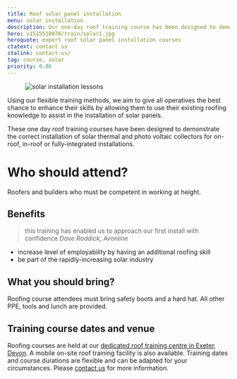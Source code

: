 ```yaml
---
title: Roof solar panel installation
menu: solar installation
description: Our one-day roof training course has been designed to demonstrate the correct installation of solar and photo voltaic collectors for integrated installation and roof mounted installation.
hero: v1515518078/train/solar1.jpg
heroquote: expert roof solar panel installation courses
ctatext: contact us
ctalink: contact-us/
tag: course, solar
priority: 0.86
---
```


<figure data-href="[imagecdn]v1515518078/train/solar2.jpg" class="progressive replace inline">
  <img src="[imagecdn]c_scale,w_50/v1515518078/train/solar2.jpg" alt="solar installation lessons" class="preview" />
</figure>

Using our flexible training methods, we aim to give all operatives the best chance to enhance their skills by allowing them to use their existing roofing knowledge to assist in the installation of solar panels.

These one day roof training courses have been designed to demonstrate the correct installation of solar thermal and photo voltaic collectors for on-roof, in-roof or fully-integrated installations.

# Who should attend?

Roofers and builders who must be competent in working at height.


## Benefits

> this training has enabled us to approach our first install with confidence
<cite>Dave Roddick, Avonline</cite>

* increase level of employability by having an additional roofing skill
* be part of the rapidly-increasing solar industry


## What you should bring?

Roofing course attendees must bring safety boots and a hard hat. All other PPE, tools and lunch are provided.


## Training course dates and venue

Roofing courses are held at our [dedicated roof training centre in Exeter, Devon]([root]about-us/roof-training-centre/). A mobile on-site roof training facility is also available. Training dates and course durations are flexible and can be adapted for your circumstances. Please [contact us]([root]contact-us/) for more information.
